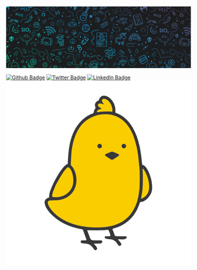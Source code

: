 <!-- BANNER-IMAGE:START -->
[![Ankit's GitHub Banner](./assets/bnr_1500x500.jpg)](https://twitter.com/asr15081947)
<!-- BANNER-IMAGE:END -->

<!-- BADGES:START -->
[![Github Badge](https://img.shields.io/github/followers/akat5uki?style=social)](https://github.com/akat5uki)
[![Twitter Badge](https://img.shields.io/badge/Twitter-Profile-informational?style=flat&logo=twitter&logoColor=white&color=1CA2F1)](https://twitter.com/asr15081947)
[![LinkedIn Badge](https://img.shields.io/badge/LinkedIn-Profile-informational?style=flat&logo=linkedin&logoColor=white&color=0D76A8)](www.linkedin.com/in/ansira/)
[![Koo Badge](./assets/Koo.svg)](https://www.kooapp.com/profile/a.s.ra8or)
<!-- BADGES:END -->

<!-- BLOG-POST-LIST:START -->

<!-- BLOG-POST-LIST:END --> 
